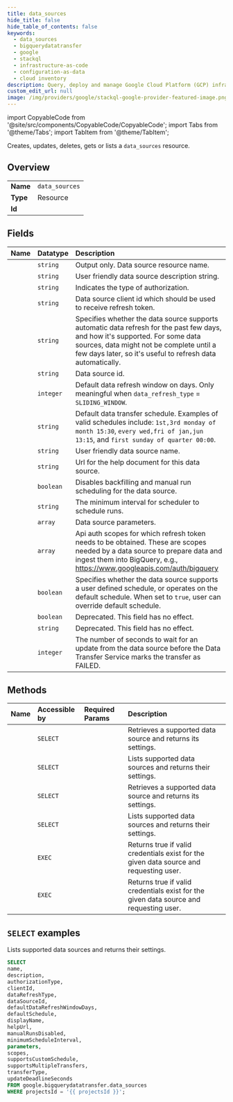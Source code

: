 ```yaml
---
title: data_sources
hide_title: false
hide_table_of_contents: false
keywords:
  - data_sources
  - bigquerydatatransfer
  - google
  - stackql
  - infrastructure-as-code
  - configuration-as-data
  - cloud inventory
description: Query, deploy and manage Google Cloud Platform (GCP) infrastructure and resources using SQL
custom_edit_url: null
image: /img/providers/google/stackql-google-provider-featured-image.png
---
```


import CopyableCode from '@site/src/components/CopyableCode/CopyableCode';
import Tabs from '@theme/Tabs';
import TabItem from '@theme/TabItem';

Creates, updates, deletes, gets or lists a <code>data_sources</code> resource.

## Overview
<table><tbody>
<tr><td><b>Name</b></td><td><code>data_sources</code></td></tr>
<tr><td><b>Type</b></td><td>Resource</td></tr>
<tr><td><b>Id</b></td><td><CopyableCode code="google.bigquerydatatransfer.data_sources" /></td></tr>
</tbody></table>

## Fields
| Name | Datatype | Description |
|:-----|:---------|:------------|
| <CopyableCode code="name" /> | `string` | Output only. Data source resource name. |
| <CopyableCode code="description" /> | `string` | User friendly data source description string. |
| <CopyableCode code="authorizationType" /> | `string` | Indicates the type of authorization. |
| <CopyableCode code="clientId" /> | `string` | Data source client id which should be used to receive refresh token. |
| <CopyableCode code="dataRefreshType" /> | `string` | Specifies whether the data source supports automatic data refresh for the past few days, and how it's supported. For some data sources, data might not be complete until a few days later, so it's useful to refresh data automatically. |
| <CopyableCode code="dataSourceId" /> | `string` | Data source id. |
| <CopyableCode code="defaultDataRefreshWindowDays" /> | `integer` | Default data refresh window on days. Only meaningful when `data_refresh_type` = `SLIDING_WINDOW`. |
| <CopyableCode code="defaultSchedule" /> | `string` | Default data transfer schedule. Examples of valid schedules include: `1st,3rd monday of month 15:30`, `every wed,fri of jan,jun 13:15`, and `first sunday of quarter 00:00`. |
| <CopyableCode code="displayName" /> | `string` | User friendly data source name. |
| <CopyableCode code="helpUrl" /> | `string` | Url for the help document for this data source. |
| <CopyableCode code="manualRunsDisabled" /> | `boolean` | Disables backfilling and manual run scheduling for the data source. |
| <CopyableCode code="minimumScheduleInterval" /> | `string` | The minimum interval for scheduler to schedule runs. |
| <CopyableCode code="parameters" /> | `array` | Data source parameters. |
| <CopyableCode code="scopes" /> | `array` | Api auth scopes for which refresh token needs to be obtained. These are scopes needed by a data source to prepare data and ingest them into BigQuery, e.g., https://www.googleapis.com/auth/bigquery |
| <CopyableCode code="supportsCustomSchedule" /> | `boolean` | Specifies whether the data source supports a user defined schedule, or operates on the default schedule. When set to `true`, user can override default schedule. |
| <CopyableCode code="supportsMultipleTransfers" /> | `boolean` | Deprecated. This field has no effect. |
| <CopyableCode code="transferType" /> | `string` | Deprecated. This field has no effect. |
| <CopyableCode code="updateDeadlineSeconds" /> | `integer` | The number of seconds to wait for an update from the data source before the Data Transfer Service marks the transfer as FAILED. |

## Methods
| Name | Accessible by | Required Params | Description |
|:-----|:--------------|:----------------|:------------|
| <CopyableCode code="projects_data_sources_get" /> | `SELECT` | <CopyableCode code="dataSourcesId, projectsId" /> | Retrieves a supported data source and returns its settings. |
| <CopyableCode code="projects_data_sources_list" /> | `SELECT` | <CopyableCode code="projectsId" /> | Lists supported data sources and returns their settings. |
| <CopyableCode code="projects_locations_data_sources_get" /> | `SELECT` | <CopyableCode code="dataSourcesId, locationsId, projectsId" /> | Retrieves a supported data source and returns its settings. |
| <CopyableCode code="projects_locations_data_sources_list" /> | `SELECT` | <CopyableCode code="locationsId, projectsId" /> | Lists supported data sources and returns their settings. |
| <CopyableCode code="projects_data_sources_check_valid_creds" /> | `EXEC` | <CopyableCode code="dataSourcesId, projectsId" /> | Returns true if valid credentials exist for the given data source and requesting user. |
| <CopyableCode code="projects_locations_data_sources_check_valid_creds" /> | `EXEC` | <CopyableCode code="dataSourcesId, locationsId, projectsId" /> | Returns true if valid credentials exist for the given data source and requesting user. |

## `SELECT` examples

Lists supported data sources and returns their settings.

```sql
SELECT
name,
description,
authorizationType,
clientId,
dataRefreshType,
dataSourceId,
defaultDataRefreshWindowDays,
defaultSchedule,
displayName,
helpUrl,
manualRunsDisabled,
minimumScheduleInterval,
parameters,
scopes,
supportsCustomSchedule,
supportsMultipleTransfers,
transferType,
updateDeadlineSeconds
FROM google.bigquerydatatransfer.data_sources
WHERE projectsId = '{{ projectsId }}'; 
```
